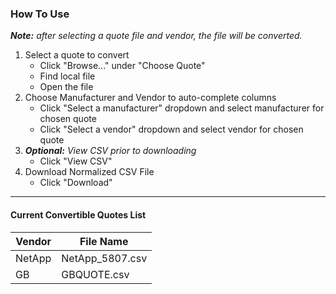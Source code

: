 ### How To Use

_**Note:** after selecting a quote file and vendor, the file will be converted._

1.  Select a quote to convert
    * Click "Browse..." under "Choose Quote"
    * Find local file
    * Open the file
2.  Choose Manufacturer and Vendor to auto-complete columns
    * Click "Select a manufacturer" dropdown and select manufacturer for chosen quote
    * Click "Select a vendor" dropdown and select vendor for chosen quote
3.  _**Optional:** View CSV prior to downloading_
    * Click "View CSV"
4.  Download Normalized CSV File
    * Click "Download"

________________________________________________________________________________

#### Current Convertible Quotes List
Vendor | File Name
------ | ---------
NetApp | NetApp_5807.csv
GB     | GBQUOTE.csv
